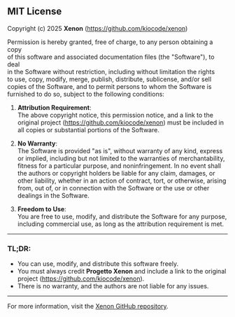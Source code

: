 ## MIT License

Copyright (c) 2025 **Xenon** (https://github.com/kiocode/xenon)

Permission is hereby granted, free of charge, to any person obtaining a copy  
of this software and associated documentation files (the "Software"), to deal  
in the Software without restriction, including without limitation the rights  
to use, copy, modify, merge, publish, distribute, sublicense, and/or sell  
copies of the Software, and to permit persons to whom the Software is  
furnished to do so, subject to the following conditions:

1. **Attribution Requirement**:  
   The above copyright notice, this permission notice, and a link to the original project (https://github.com/kiocode/xenon) must be included in all copies or substantial portions of the Software.

2. **No Warranty**:  
   The Software is provided "as is", without warranty of any kind, express or implied, including but not limited to the warranties of merchantability, fitness for a particular purpose, and noninfringement. In no event shall the authors or copyright holders be liable for any claim, damages, or other liability, whether in an action of contract, tort, or otherwise, arising from, out of, or in connection with the Software or the use or other dealings in the Software.

3. **Freedom to Use**:  
   You are free to use, modify, and distribute the Software for any purpose, including commercial use, as long as the attribution requirement is met.

---

### TL;DR:
- You can use, modify, and distribute this software freely.
- You must always credit **Progetto Xenon** and include a link to the original project (https://github.com/kiocode/xenon).
- There is no warranty, and the authors are not liable for any issues.

---

For more information, visit the [Xenon GitHub repository](https://github.com/kiocode/xenon).